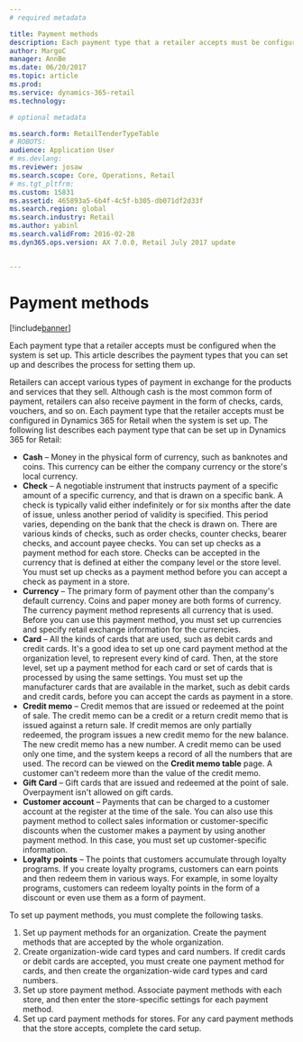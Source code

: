 ```yaml
---
# required metadata

title: Payment methods
description: Each payment type that a retailer accepts must be configured when the system is set up. This article describes the payment types that you can set up and describes the process for setting them up.
author: MargoC
manager: AnnBe
ms.date: 06/20/2017
ms.topic: article
ms.prod: 
ms.service: dynamics-365-retail
ms.technology: 

# optional metadata

ms.search.form: RetailTenderTypeTable
# ROBOTS: 
audience: Application User
# ms.devlang: 
ms.reviewer: josaw
ms.search.scope: Core, Operations, Retail
# ms.tgt_pltfrm: 
ms.custom: 15831
ms.assetid: 465893a5-6b4f-4c5f-b305-db071df2d33f
ms.search.region: global
ms.search.industry: Retail
ms.author: yabinl
ms.search.validFrom: 2016-02-28
ms.dyn365.ops.version: AX 7.0.0, Retail July 2017 update


---
```


# Payment methods

[!include[banner](includes/banner.md)]


Each payment type that a retailer accepts must be configured when the system is set up. This article describes the payment types that you can set up and describes the process for setting them up.

Retailers can accept various types of payment in exchange for the products and services that they sell. Although cash is the most common form of payment, retailers can also receive payment in the form of checks, cards, vouchers, and so on. Each payment type that the retailer accepts must be configured in Dynamics 365 for Retail when the system is set up. The following list describes each payment type that can be set up in Dynamics 365 for Retail:

-   **Cash** – Money in the physical form of currency, such as banknotes and coins. This currency can be either the company currency or the store's local currency.
-   **Check** – A negotiable instrument that instructs payment of a specific amount of a specific currency, and that is drawn on a specific bank. A check is typically valid either indefinitely or for six months after the date of issue, unless another period of validity is specified. This period varies, depending on the bank that the check is drawn on. There are various kinds of checks, such as order checks, counter checks, bearer checks, and account payee checks. You can set up checks as a payment method for each store. Checks can be accepted in the currency that is defined at either the company level or the store level. You must set up checks as a payment method before you can accept a check as payment in a store.
-   **Currency** – The primary form of payment other than the company's default currency. Coins and paper money are both forms of currency. The currency payment method represents all currency that is used. Before you can use this payment method, you must set up currencies and specify retail exchange information for the currencies.
-   **Card** – All the kinds of cards that are used, such as debit cards and credit cards. It's a good idea to set up one card payment method at the organization level, to represent every kind of card. Then, at the store level, set up a payment method for each card or set of cards that is processed by using the same settings. You must set up the manufacturer cards that are available in the market, such as debit cards and credit cards, before you can accept the cards as payment in a store.
-   **Credit memo** – Credit memos that are issued or redeemed at the point of sale. The credit memo can be a credit or a return credit memo that is issued against a return sale. If credit memos are only partially redeemed, the program issues a new credit memo for the new balance. The new credit memo has a new number. A credit memo can be used only one time, and the system keeps a record of all the numbers that are used. The record can be viewed on the **Credit memo table** page. A customer can't redeem more than the value of the credit memo.
-   **Gift Card** – Gift cards that are issued and redeemed at the point of sale. Overpayment isn't allowed on gift cards.
-   **Customer account** – Payments that can be charged to a customer account at the register at the time of the sale. You can also use this payment method to collect sales information or customer-specific discounts when the customer makes a payment by using another payment method. In this case, you must set up customer-specific information.
-   **Loyalty points** – The points that customers accumulate through loyalty programs. If you create loyalty programs, customers can earn points and then redeem them in various ways. For example, in some loyalty programs, customers can redeem loyalty points in the form of a discount or even use them as a form of payment.

To set up payment methods, you must complete the following tasks.

1.  Set up payment methods for an organization. Create the payment methods that are accepted by the whole organization.
2.  Create organization-wide card types and card numbers. If credit cards or debit cards are accepted, you must create one payment method for cards, and then create the organization-wide card types and card numbers.
3.  Set up store payment method. Associate payment methods with each store, and then enter the store-specific settings for each payment method.
4.  Set up card payment methods for stores. For any card payment methods that the store accepts, complete the card setup.





